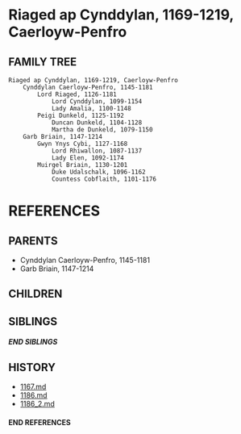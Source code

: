 # Riaged ap Cynddylan, 1169-1219, Caerloyw-Penfro

## FAMILY TREE 
```
Riaged ap Cynddylan, 1169-1219, Caerloyw-Penfro
    Cynddylan Caerloyw-Penfro, 1145-1181
        Lord Riaged, 1126-1181
            Lord Cynddylan, 1099-1154
            Lady Amalia, 1100-1148
        Peigi Dunkeld, 1125-1192
            Duncan Dunkeld, 1104-1128
            Martha de Dunkeld, 1079-1150
    Garb Briain, 1147-1214
        Gwyn Ynys Cybi, 1127-1168
            Lord Rhiwallon, 1087-1137
            Lady Elen, 1092-1174
        Muirgel Briain, 1130-1201
            Duke Udalschalk, 1096-1162
            Countess Cobflaith, 1101-1176 
```


# REFERENCES

## PARENTS 
* Cynddylan Caerloyw-Penfro, 1145-1181
* Garb Briain, 1147-1214

## CHILDREN 

## SIBLINGS

##### END SIBLINGS  
## HISTORY
* [1167.md](../h/1167.md)
* [1186.md](../h/1186.md)
* [1186_2.md](../h/1186_2.md)

#### END REFERENCES
